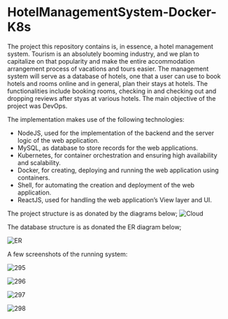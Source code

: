 # HotelManagementSystem-Docker-K8s
The project this repository contains is, in essence, a hotel management system. Tourism is an absolutely booming industry, and we plan to capitalize on that popularity and make the entire accommodation arrangement process of vacations and tours easier. The management system will serve as a database of hotels, one that a user can use to book hotels and rooms online and in general, plan their stays at hotels. The functionalities include booking rooms, checking in and checking out and dropping reviews after styas at various hotels. The main objective of the project was DevOps.

The implementation makes use of the following technologies:
*	NodeJS, used for the implementation of the backend and the server logic of the web application.
*	MySQL, as database to store records for the web applications.
*	Kubernetes, for container orchestration and ensuring high availability and scalability.
*	Docker, for creating, deploying and running the web application using containers.
*	Shell, for automating the creation and deployment of the web application.
*	ReactJS, used for handling the web application’s View layer and UI. 
 
The project structure is as donated by the diagrams below;
![Cloud](https://user-images.githubusercontent.com/85986662/122259218-5f832a00-ceeb-11eb-8350-8826a6b13623.png)

The database structure is as donated the ER diagram below;

![ER](https://user-images.githubusercontent.com/85986662/122259326-80e41600-ceeb-11eb-8e71-9a5c6291d896.png)

A few screenshots of the running system:

![295](https://user-images.githubusercontent.com/85986662/122261627-07015c00-ceee-11eb-90a6-9c1eed4451c3.PNG)

![296](https://user-images.githubusercontent.com/85986662/122261649-09fc4c80-ceee-11eb-8bce-47c6a7dae591.PNG)

![297](https://user-images.githubusercontent.com/85986662/122261668-0ec10080-ceee-11eb-95f1-d29c25adb394.PNG)

![298](https://user-images.githubusercontent.com/85986662/122261685-11235a80-ceee-11eb-8b83-5477ef1be0b2.PNG)

